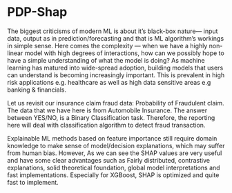# PDP-Shap
The biggest criticisms of modern ML is about it’s black-box nature— input data, output as in prediction/forecasting and that is ML algorithm’s workings in simple sense. Here comes the complexity — when we have a highly non-linear model with high degrees of interactions, how can we possibly hope to have a simple understanding of what the model is doing? As machine learning has matured into wide-spread adoption, building models that users can understand is becoming increasingly important. This is prevalent in high risk applications e.g. healthcare as well as high data sensitive areas e.g banking & financials.

Let us revisit our insurance claim fraud data: Probability of Fraudulent claim. 
The data that we have here is from Automobile Insurance. The answer between YES/NO, is a Binary Classification task. Therefore, the reporting here will deal with classification algorithm to detect fraud transaction.

Explainable ML methods based on feature importance still require domain knowledge to make sense of model/decision explanations, which may suffer from human bias. However, As we can see the SHAP values are very useful and have some clear advantages such as Fairly distributed, contrastive explanations, solid theoretical foundation, global model interpretations and fast implementations. Especially for XGBoost, SHAP is optimized and quite fast to implement.
